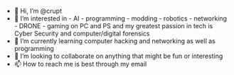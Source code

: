 - 👋 Hi, I’m @crupt
- 👀 I’m interested in - AI - programming - modding - robotics - networking - DRONE - gaming on PC and PS and my greatest passion in tech is Cyber Security and computer/digital forensics
- 🌱 I’m currently learning computer hacking and networking as well as programming
- 💞️ I’m looking to collaborate on anything that might be fun or interesting 
- 📫 How to reach me is best through my email

<!---
crupt/crupt is a ✨ special ✨ repository because its `README.md` (this file) appears on your GitHub profile.
You can click the Preview link to take a look at your changes.
--->

